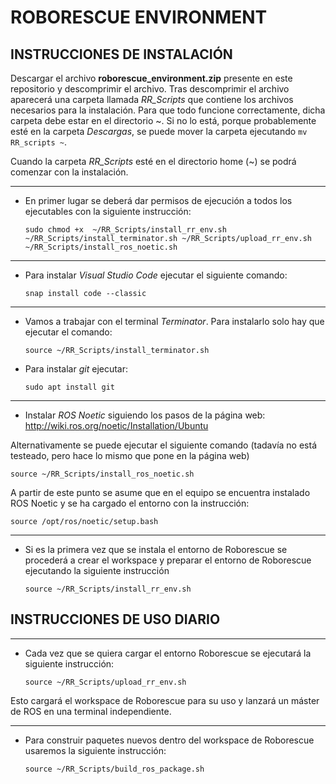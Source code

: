 # ROBORESCUE ENVIRONMENT

## INSTRUCCIONES DE INSTALACIÓN

Descargar el archivo **roborescue_environment.zip** presente en este repositorio y descomprimir el archivo. Tras descomprimir el archivo aparecerá una carpeta llamada *RR_Scripts* que contiene los archivos necesarios para la instalación. Para que todo funcione correctamente, dicha carpeta debe estar en el directorio ~. Si no lo está, porque probablemente esté en la carpeta *Descargas*, se puede mover la carpeta ejecutando `mv RR_scripts ~`. 

Cuando la carpeta *RR_Scripts* esté en el directorio home (~) se podrá comenzar con la instalación.


***
* En primer lugar se deberá dar permisos de ejecución a todos los ejecutables con la siguiente instrucción:
   
	`sudo chmod +x  ~/RR_Scripts/install_rr_env.sh ~/RR_Scripts/install_terminator.sh ~/RR_Scripts/upload_rr_env.sh ~/RR_Scripts/install_ros_noetic.sh`
	
***
* Para instalar *Visual Studio Code* ejecutar el siguiente comando:

	`snap install code --classic`

***
* Vamos a trabajar con el terminal *Terminator*. Para instalarlo solo hay que ejecutar el comando:
   
	`source ~/RR_Scripts/install_terminator.sh`

* Para instalar *git* ejecutar:

	`sudo apt install git` 

***
* Instalar *ROS Noetic* siguiendo los pasos de la página web: http://wiki.ros.org/noetic/Installation/Ubuntu

Alternativamente se puede ejecutar el siguiente comando (tadavía no está testeado, pero hace lo mismo que pone en la página web)

	source ~/RR_Scripts/install_ros_noetic.sh
	
A partir de este punto se asume que en el equipo se encuentra instalado ROS Noetic y se ha cargado el entorno con la instrucción:

	source /opt/ros/noetic/setup.bash


***
* Si es la primera vez que se instala el entorno de Roborescue se procederá a crear el workspace y preparar el entorno de Roborescue ejecutando la siguiente instrucción

	`source ~/RR_Scripts/install_rr_env.sh`
	



## INSTRUCCIONES DE USO DIARIO

***
* Cada vez que se quiera cargar el entorno Roborescue se ejecutará la siguiente instrucción:

	`source ~/RR_Scripts/upload_rr_env.sh`

Esto cargará el workspace de Roborescue para su uso y lanzará un máster de ROS en una terminal independiente.

***
* Para construir paquetes nuevos dentro del workspace de Roborescue usaremos la siguiente instrucción:

	`source ~/RR_Scripts/build_ros_package.sh`
	<center></center>





